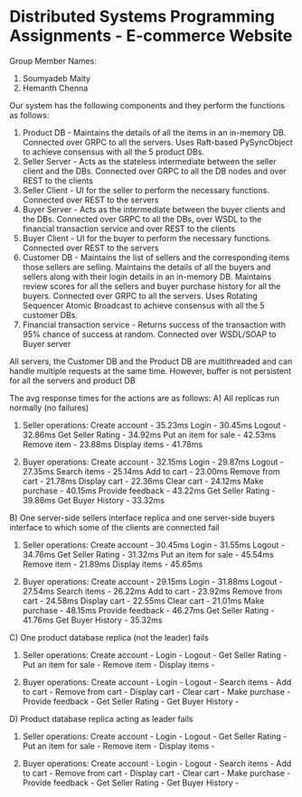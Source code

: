 # Distributed Systems Programming Assignments - E-commerce Website

Group Member Names:
1) Soumyadeb Maity
2) Hemanth Chenna

Our system has the following components and they perform the functions as follows:
1) Product DB - Maintains the details of all the items in an in-memory DB. Connected over GRPC to all the servers. Uses Raft-based PySyncObject to achieve consensus with all the 5 product DBs.
2) Seller Server - Acts as the stateless intermediate between the seller client and the DBs. Connected over GRPC to all the DB nodes and over REST to the clients
3) Seller Client - UI for the seller to perform the necessary functions. Connected over REST to the servers
4) Buyer Server - Acts as the intermediate between the buyer clients and the DBs. Connected over GRPC to all the DBs, over WSDL to the financial transaction service and over REST to the clients
5) Buyer Client - UI for the buyer to perform the necessary functions. Connected over REST to the servers
6) Customer DB - Maintains the list of sellers and the corresponding items those sellers are selling. Maintains the details of all the buyers and sellers along with their login details in an in-memory DB. Maintains review scores for all the sellers and buyer purchase history for all the buyers. Connected over GRPC to all the servers. Uses Rotating Sequencer Atomic Broadcast to achieve consensus with all the 5 customer DBs.
7) Financial transaction service - Returns success of the transaction with 95% chance of success at random. Connected over WSDL/SOAP to Buyer server

All servers, the Customer DB and the Product DB are multithreaded and can handle multiple requests at the same time.
However, buffer is not persistent for all the servers and product DB

The avg response times for the actions are as follows:
A) All replicas run normally (no failures)
1) Seller operations:
Create account - 35.23ms
Login - 30.45ms
Logout - 32.86ms
Get Seller Rating - 34.92ms
Put an item for sale - 42.53ms
Remove item - 23.88ms
Display items - 41.78ms

2) Buyer operations: 
Create account - 32.15ms
Login - 29.87ms
Logout - 27.35ms
Search items - 25.14ms
Add to cart - 23.00ms
Remove from cart - 21.78ms
Display cart - 22.36ms
Clear cart - 24.12ms
Make purchase - 40.15ms
Provide feedback - 43.22ms
Get Seller Rating - 39.86ms
Get Buyer History - 33.32ms


B) One server-side sellers interface replica and one server-side buyers interface to which some of the clients are connected fail
1) Seller operations:
Create account - 30.45ms
Login - 31.55ms
Logout - 34.76ms
Get Seller Rating - 31.32ms
Put an item for sale - 45.54ms
Remove item - 21.89ms
Display items - 45.65ms

2) Buyer operations: 
Create account - 29.15ms
Login - 31.88ms
Logout - 27.54ms
Search items - 26.22ms
Add to cart - 23.92ms
Remove from cart - 24.58ms
Display cart - 22.55ms
Clear cart - 21.01ms
Make purchase - 48.15ms
Provide feedback - 46.27ms
Get Seller Rating - 41.76ms
Get Buyer History - 35.32ms


C) One product database replica (not the leader) fails
1) Seller operations:
Create account - 
Login - 
Logout - 
Get Seller Rating - 
Put an item for sale -
Remove item -
Display items -

2) Buyer operations: 
Create account - 
Login - 
Logout - 
Search items -
Add to cart -
Remove from cart - 
Display cart - 
Clear cart -
Make purchase - 
Provide feedback - 
Get Seller Rating - 
Get Buyer History - 


D) Product database replica acting as leader fails
1) Seller operations:
Create account - 
Login - 
Logout - 
Get Seller Rating - 
Put an item for sale -
Remove item -
Display items -

2) Buyer operations: 
Create account - 
Login - 
Logout - 
Search items -
Add to cart -
Remove from cart - 
Display cart - 
Clear cart -
Make purchase - 
Provide feedback - 
Get Seller Rating - 
Get Buyer History - 
